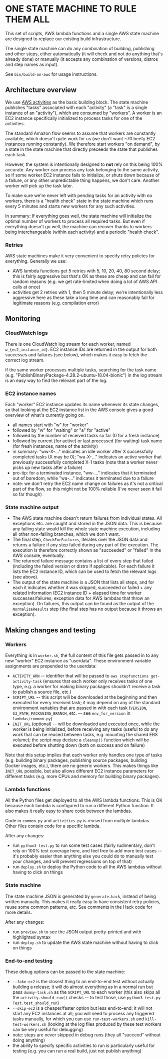 # ONE STATE MACHINE TO RULE THEM ALL

This set of scripts, AWS lambda functions and a single AWS state machine are
designed to replace our existing build infrastructure.

The single state machine can do any combination of building, publishing and
other steps, either automatically (it will check and not do anything that's
already done) or manually (it accepts any combination of versions, distros and
step names as input).

See `bin/build-on-aws` for usage instructions.


## Architecture overview

We use
[AWS activities](https://docs.aws.amazon.com/en_pv/step-functions/latest/dg/concepts-activities.html)
as the basic building block. The state machine publishes "tasks" associated with
each "activity" (a "task" is a single instance of an "activity"), which are
consumed by "workers". A worker is an EC2 instance specifically initialized to
process tasks for one of the activities.

The standard Amazon flow seems to assume that workers are constantly available,
which doesn't quite work for us (we don't want ~70 beefy EC2 instances running
constantly). We therefore start workers "on demand", by a state in the state
machine that directly preceeds the state that publishes each task.

However, the system is intentionally designed to **not** rely on this being 100%
accurate. Any worker can process any task belonging to the same activity, so
if some worker EC2 instance fails to initialize, or shuts down because of a
failure, or any other unpredictable thing happens, we don't care. Another worker
will pick up the task later.

To make sure we're never left with pending tasks for an activity with no
workers, there is a "health check" state in the state machine which runs every
5 minutes and starts new workers for any such activities.

In summary: If everything goes well, the state machine will initialize the
optimal number of workers to process all required tasks. But even if everything
doesn't go well, the machine can recover thanks to workers being interchangeable
(within each activity) and a periodic "health check".

### Retries

AWS state machines make it very convenient to specify retry policies for
everything. Generally we use:

- AWS lambda functions get 5 retries with 5, 10, 20, 40, 80 second delay; this
  is fairly aggressive but that's OK as these are cheap and can fail for random
  reasons (e.g. we get rate-limited when doing a lot of AWS API calls at once)
- activities get 2 retries with 1, then 5 minute delay; we're intentionally less
  aggressive here as these take a long time and can reasonably fail for
  legitimate reasons (e.g. compilation error)


## Monitoring

### CloudWatch logs

There is one CloudWatch log stream for each worker, named `w_{ec2_instance_id}`.
EC2 instance IDs are returned in the output for both successes and failures (see
below), which makes it easy to fetch the correct log stream.

If the same worker processes multiple tasks, searching for the task name (e.g.
"PublishBinaryPackage-4.28.2-ubuntu-18.04-bionic") in the log stream is an easy
way to find the relevant part of the log.

### EC2 instance names

Each "worker" EC2 instance updates its name whenever its state changes, so that
looking at the EC2 instance list in the AWS console gives a good overview of
what's currently going on.

- all names start with "w" for "worker"
- followed by "w" for "waiting" or "a" for "active"
- followed by the number of received tasks so far (0 for a fresh instance)
- followed by current (for active) or last processed (for waiting) task name
  (for fresh instances, name of the activity)
- in summary: "ww-X-..." indicates an idle worker after X successfully
  completed tasks (X may be 0); "wa-X-..." indicates an active worker that
  previously successfully completed X-1 tasks (note that a worker never picks up
  new tasks after a failure)
- pro-tip: for a terminated instance, "ww-..." indicates that it terminated out
  of boredom, while "wa-..." indicates it terminated due to a failure
- note: we don't retry the EC2 name change on failures as it's not a critical
  part of the flow, so this might not be 100% reliable (I've never seen it fail
  so far though)

### State machine output

- The AWS state machine doesn't return failures from individual states. All
  exceptions etc. are caught and stored in the JSON data. This is because any
  failing state would kill the whole state machine execution, including all
  other non-failing branches, which we don't want.
- The final step, `CheckForFailures`, iterates over the JSON data and returns
  a failure if any step failed during any part of the execution. The execution
  is therefore correctly shown as "succeeded" or "failed" in the AWS console,
  eventually.
- The returned failure message contains a list of every step that failed
  (including the failed version or distro if applicable). For each failure it
  lists the EC2 instance ID, which can be used to fetch the relevant logs (see
  above).
- The output of the state machine is a JSON that lists all steps, and for each
  it indicates whether it was skipped, succeeded or failed + any related
  information (EC2 instance ID + elapsed time for worker successes/failures;
  exception data for AWS lambdas that throw an exception). On failures, this
  output can be found as the output of the `NormalizeResults` step (the final
  step has no output because it throws an exception).


## Making changes and testing

### Workers

Everything is in `worker.sh`, the full content of this file gets passed in to
any new "worker" EC2 instance as "userdata". These environment variable
assignments are prepended to the userdata:

- `ACTIVITY_ARN` -- identifier that will be passed to
  `aws stepfunctions get-activity-task` (ensures that each worker only receives
  tasks of one type, e.g. a worker for making binary packages shouldn't receive
  a task to publish a source file, etc.)
- `SCRIPT_URL` -- this script will be downloaded at the beginning and then
  executed for every received task; it may depend on any of the standard
  environment variables that are passed in with each task (`VERSION`, `S3_PATH`,
  `PACKAGING_BRANCH`, etc. -- see `env_for_version` in `lambdas/common.py`)
- `INIT_URL` (optional) -- will be downloaded and executed once, while the
  worker is being initialized, before receiving any tasks (useful to do any
  work that can be reused between tasks, e.g. mounting the shared EBS volume);
  the script may declare a `cleanup()` function which will be executed before
  shutting down (both on success and on failure)

Note that this setup implies that each worker only handles one type of tasks
(e.g. building binary packages, publishing source packages, building Docker
images, etc.), there are no generic workers. This makes things like `INIT_URL`
possible, but also allows different EC2 instance parameters for different tasks
(e.g. more CPUs and memory for building binary packages).

### Lambda functions

All the Python files get deployed to all the AWS lambda functions. This is OK
because each lambda is configured to run a different Python function. It also
makes it really easy to share code between the lambdas.

Code in `common.py` and `activities.py` is reused from multiple lambdas. Other
files contain code for a specific lambda.

After any changes:

- run `python3 test.py` to run some test cases (fairly rudimentary, don't rely
  on 100% test coverage here, and feel free to add more test cases -- it's
  probably easier than anything else you could do to manually test your changes,
  and will prevent regressions on top of that)
- run `deploy.sh` to deploy the Python code to all the AWS lambdas without
  having to click on things

### State machine

The state machine JSON is generated by `generate.hack`, instead of being written
manually. This makes it really easy to have consistent retry policies, reuse
some common patterns, etc. See comments in the Hack code for more details.

After any changes:

- run `preview.sh` to see the JSON output pretty-printed and with highlighted
  syntax
- run `deploy.sh` to update the AWS state machine without having to click on
  things

### End-to-end testing

These debug options can be passed to the state machine:

- `--fake-ec2` is the closest thing to an end-to-end test without actually
  building a release; it will do almost everything as in a normal run but pass
  `dummy-task.sh` as the `SCRIPT_URL` to each worker (this also skips all the
  `activity.should_run()` checks -- to test those, use
  `python3 test.py Test.test_should_run`)
- `--skip-ec2` is a cheaper/faster option but less end-to-end: it will not start
  any EC2 instances at all; you will need to process any triggered tasks
  manually, for which you can use `run-test-workers.sh` and
  `kill-test-workers.sh` (looking at the log files produced by these test
  workers can be very useful for debugging)
- note: steps are never skipped in debug runs (they all "succeed" without doing
  anything)
- the ability to specify specific activities to run is particularly useful for
  testing (e.g. you can run a real build, just not publish anything)
